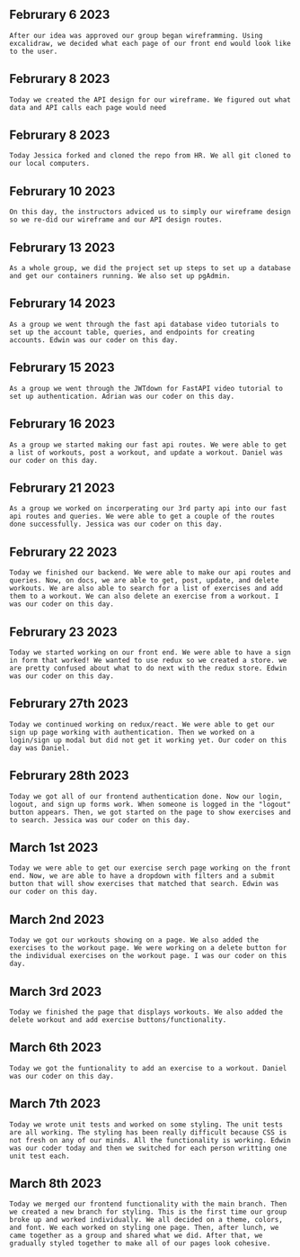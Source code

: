 ## Februrary 6 2023

    After our idea was approved our group began wireframming. Using excalidraw, we decided what each page of our front end would look like to the user.


## Februrary 8 2023

    Today we created the API design for our wireframe. We figured out what data and API calls each page would need

## Februrary 8 2023

    Today Jessica forked and cloned the repo from HR. We all git cloned to our local computers.

## Februrary 10 2023

    On this day, the instructors adviced us to simply our wireframe design so we re-did our wireframe and our API design routes.

## Februrary 13 2023

    As a whole group, we did the project set up steps to set up a database and get our containers running. We also set up pgAdmin.

## Februrary 14 2023
    As a group we went through the fast api database video tutorials to set up the account table, queries, and endpoints for creating accounts. Edwin was our coder on this day.

## Februrary 15 2023
    As a group we went through the JWTdown for FastAPI video tutorial to set up authentication. Adrian was our coder on this day.

## Februrary 16 2023
    As a group we started making our fast api routes. We were able to get a list of workouts, post a workout, and update a workout. Daniel was our coder on this day.

## Februrary 21 2023
    As a group we worked on incorperating our 3rd party api into our fast api routes and queries. We were able to get a couple of the routes done successfully. Jessica was our coder on this day.

## Februrary 22 2023
    Today we finished our backend. We were able to make our api routes and queries. Now, on docs, we are able to get, post, update, and delete workouts. We are also able to search for a list of exercises and add them to a workout. We can also delete an exercise from a workout. I was our coder on this day.

## Februrary 23 2023
    Today we started working on our front end. We were able to have a sign in form that worked! We wanted to use redux so we created a store. we are pretty confused about what to do next with the redux store. Edwin was our coder on this day.

## Februrary 27th 2023
    Today we continued working on redux/react. We were able to get our sign up page working with authentication. Then we worked on a login/sign up modal but did not get it working yet. Our coder on this day was Daniel.

## Februrary 28th 2023
    Today we got all of our frontend authentication done. Now our login, logout, and sign up forms work. When someone is logged in the "logout" button appears. Then, we got started on the page to show exercises and to search. Jessica was our coder on this day.

## March 1st 2023
    Today we were able to get our exercise serch page working on the front end. Now, we are able to have a dropdown with filters and a submit button that will show exercises that matched that search. Edwin was our coder on this day.

## March 2nd 2023
    Today we got our workouts showing on a page. We also added the exercises to the workout page. We were working on a delete button for the individual exercises on the workout page. I was our coder on this day.

## March 3rd 2023
    Today we finished the page that displays workouts. We also added the delete workout and add exercise buttons/functionality.

## March 6th 2023
    Today we got the funtionality to add an exercise to a workout. Daniel was our coder on this day.

## March 7th 2023
    Today we wrote unit tests and worked on some styling. The unit tests are all working. The styling has been really difficult because CSS is not fresh on any of our minds. All the functionality is working. Edwin was our coder today and then we switched for each person writting one unit test each.

## March 8th 2023
    Today we merged our frontend functionality with the main branch. Then we created a new branch for styling. This is the first time our group broke up and worked individually. We all decided on a theme, colors, and font. We each worked on styling one page. Then, after lunch, we came together as a group and shared what we did. After that, we gradually styled together to make all of our pages look cohesive. 
